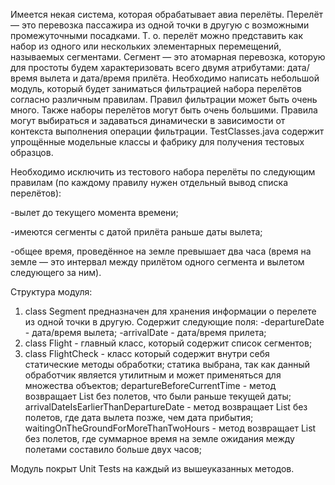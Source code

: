 Имеется некая система, которая обрабатывает авиа перелёты. Перелёт — это перевозка пассажира из одной точки в другую с возможными промежуточными посадками. Т. о. перелёт можно представить как набор из одного или нескольких элементарных перемещений, называемых сегментами. Сегмент — это атомарная перевозка, которую для простоты будем характеризовать всего двумя атрибутами: дата/время вылета и дата/время прилёта. Необходимо написать небольшой модуль, который будет заниматься фильтрацией набора перелётов согласно различным правилам. Правил фильтрации может быть очень много. Также наборы перелётов могут быть очень большими. Правила могут выбираться и задаваться динамически в зависимости от контекста выполнения операции фильтрации. 
 TestClasses.java содержит упрощённые модельные классы и фабрику для получения тестовых образцов.
 
 Необходимо исключить из тестового набора перелёты по следующим правилам (по каждому правилу нужен отдельный вывод списка перелётов):
 
 -вылет до текущего момента времени;
 
-имеются сегменты с датой прилёта раньше даты вылета;

-общее время, проведённое на земле превышает два часа (время на земле — это интервал между прилётом одного сегмента и вылетом следующего за ним).

Структура модуля:
1) class Segment предназначен для хранения информации о перелете из одной точки в другую. Содержит следующие поля:
 -departureDate - дата/время вылета; -arrivalDate - дата/время прилета;
2) class Flight - главный класс, который содержит список сегментов;
3) class FlightCheck - класс который содержит внутри себя статические методы обработки;
   статика выбрана, так как данный обработчик является утилитным и может применяться для множества объектов;
   departureBeforeCurrentTime - метод возвращает List без полетов, что были раньше текущей даты;
   arrivalDateIsEarlierThanDepartureDate - метод возвращает List без полетов, где дата вылета позже, чем дата прибытия;
   waitingOnTheGroundForMoreThanTwoHours - метод возвращает List без полетов, где суммарное время на земле ожидания между полетами составило больше двух часов;

Модуль покрыт Unit Tests на каждый из вышеуказанных методов.

